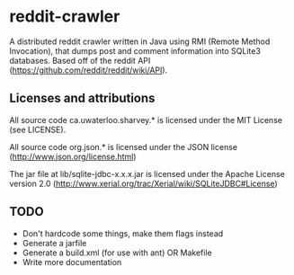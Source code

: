 reddit-crawler
==============

A distributed reddit crawler written in Java using RMI (Remote Method Invocation), that dumps post and comment information into SQLite3 databases. Based off of the reddit API (https://github.com/reddit/reddit/wiki/API).

Licenses and attributions
-------------------------

All source code ca.uwaterloo.sharvey.* is licensed under the MIT License (see LICENSE).

All source code org.json.* is licensed under the JSON license (http://www.json.org/license.html)

The jar file at lib/sqlite-jdbc-x.x.x.jar is licensed under the Apache License version 2.0 (http://www.xerial.org/trac/Xerial/wiki/SQLiteJDBC#License)

TODO
----

 * Don't hardcode some things, make them flags instead
 * Generate a jarfile
 * Generate a build.xml (for use with ant) OR Makefile
 * Write more documentation
